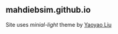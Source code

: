 ## mahdiebsim.github.io

Site uses *minial-light* theme by [Yaoyao Liu](https://github.com/yaoyao-liu/minimal-light)
